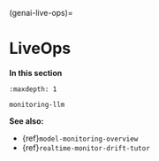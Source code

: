(genai-live-ops)=
# LiveOps 	

**In this section**

```{toctree}
:maxdepth: 1

monitoring-llm
```

**See also:**
- {ref}`model-monitoring-overview`
- {ref}`realtime-monitor-drift-tutor`